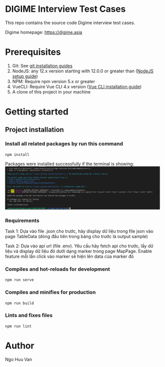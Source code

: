 # DIGIME Interview Test Cases

This repo contains the source code Digime interview test cases.

Digime homepage: https://digime.asia


# Prerequisites

1. Git: See [git installation guides](https://github.com/git-guides/install-git)
2. NodeJS: any 12.x version starting with 12.0.0 or greater than ([NodeJS setup guide](https://nodejs.org/en/download/))
3. NPM: Require npm version 5.x or greater
4. VueCLI: Require Vue CLI 4.x version ([Vue CLI installation guide](https://cli.vuejs.org/guide/installation.html))
5. A clone of this project in your machine


# Getting started

## Project installation

### Install all related packages by run this command

```
npm install
```

Packages were installed successfully if the terminal is showing:
![](docs/images/install-completed.png)

### Requirements
Task 1: Dựa vào file .json cho trước, hãy display dữ liệu trong file json vào page TableData (dòng đầu tiên trong bảng cho trước là output sample)

Task 2: Dựa vào api url (file .env). Yêu cầu hãy fetch api cho trước, lấy dữ liệu và display dữ liệu đó dưới dạng marker trong page MapPage. Enable feature mỗi lần click vào marker sẽ hiện lên data của marker đó 

### Compiles and hot-reloads for development
```
npm run serve
```

### Compiles and minifies for production
```
npm run build
```

### Lints and fixes files
```
npm run lint
```

# Author

Ngo Huu Van
